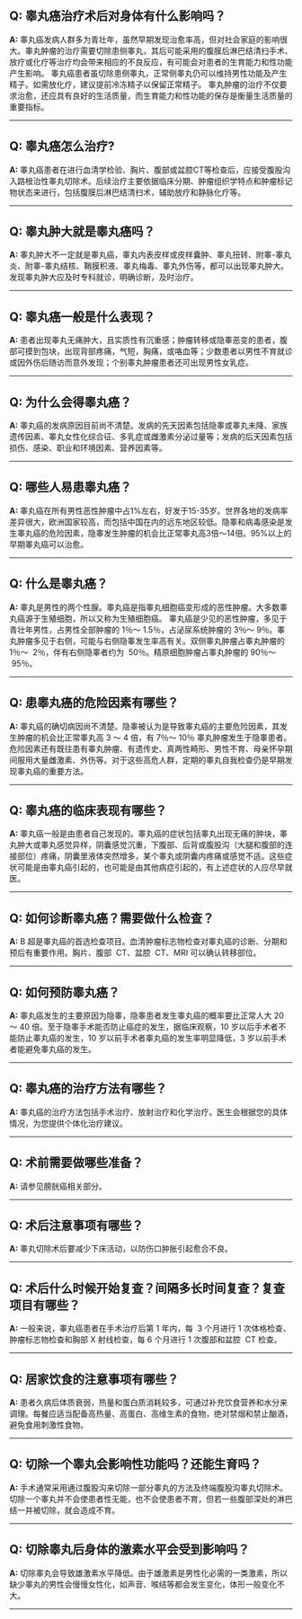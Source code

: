 ## Q: 睾丸癌治疗术后对身体有什么影响吗？

**A:**
睾丸癌发病人群多为青壮年，虽然早期发现治愈率高，但对社会家庭的影响很大。睾丸肿瘤的治疗需要切除患侧睾丸，其后可能采用的腹膜后淋巴结清扫手术、放疗或化疗等治疗均会带来相应的不良反应，有可能会对患者的生育能力和性功能产生影响。
睾丸癌患者虽切除患侧睾丸，正常侧睾丸仍可以维持男性功能及产生精子。如需放化疗，建议提前冷冻精子以保留正常精子。
睾丸肿瘤的治疗不仅要求治愈，还应具有良好的生活质量，而生育能力和性功能的保存是衡量生活质量的重要指标。

---

## Q: 睾丸癌怎么治疗?

**A:**
睾丸癌患者在进行血清学检验、胸片、腹部或盆腔CT等检查后，应接受腹股沟入路根治性睾丸切除术。后续治疗主要依据临床分期、肿瘤组织学特点和肿瘤标记物状态来进行，包括腹膜后淋巴结清扫术，辅助放疗和静脉化疗等。

---

## Q: 睾丸肿大就是睾丸癌吗？

**A:**
睾丸肿大不一定就是睾丸癌，睾丸内表皮样或皮样囊肿、睾丸扭转、附睾-睾丸炎、附睾-睾丸结核、鞘膜积液、睾丸梅毒、睾丸外伤等，都可以出现睾丸肿大。发现睾丸肿大应及时专科就诊，明确诊断，及时治疗。

---

## Q: 睾丸癌一般是什么表现？

**A:**
患者出现睾丸无痛肿大，且实质性有沉重感；肿瘤转移或隐睾恶变的患者，腹部可摸到包块，出现背部疼痛，气短，胸痛，或咯血等；少数患者以男性不育就诊或因外伤后随访而意外发现；个别睾丸肿瘤患者还可出现男性女乳症。

---

## Q: 为什么会得睾丸癌？

**A:**
睾丸癌的发病原因目前尚不清楚。发病的先天因素包括隐睾或睾丸未降、家族遗传因素、睾丸女性化综合征、多乳症或雌激素分泌过量等；发病的后天因素包括损伤、感染、职业和环境因素、营养因素等。

---

## Q: 哪些人易患睾丸癌？

**A:**
睾丸癌在所有男性恶性肿瘤中占1%左右，好发于15-35岁。世界各地的发病率差异很大，欧洲国家较高，而包括中国在内的远东地区较低。隐睾和病毒感染是发生睾丸癌的危险因素，隐睾发生肿瘤的机会比正常睾丸高3倍～14倍。95%以上的早期睾丸癌可以治愈。

---

## Q: 什么是睾丸癌？

**A:**
睾丸是男性的两个性腺。睾丸癌是指睾丸细胞癌变形成的恶性肿瘤。大多数睾丸癌源于生殖细胞，所以又称为生殖细胞癌。
睾丸癌是少见的恶性肿瘤，多见于青壮年男性，占男性全部肿瘤的 1％～ 1.5％，占泌尿系统肿瘤的 3％～ 9％。睾丸肿瘤多见于右侧，可能与右侧隐睾发生率高有关。双侧睾丸肿瘤占睾丸肿瘤的 1％～  2％，伴有右侧隐睾者约为  50％。精原细胞肿瘤占睾丸肿瘤的 90％～  95％。


---

## Q: 患睾丸癌的危险因素有哪些？

**A:**
睾丸癌的确切病因尚不清楚。隐睾被认为是导致睾丸癌的主要危险因素，其发生肿瘤的机会比正常睾丸高 3 ～ 4 倍，有 7％～ 10％ 睾丸肿瘤发生于隐睾患者。危险因素还有既往患有睾丸肿瘤、有遗传史、真两性畸形、男性不育、母亲怀孕期间服用大量雌激素、外伤等。对于这些高危人群，定期的睾丸自我检查仍是早期发现睾丸癌的重要方法。


---

## Q: 睾丸癌的临床表现有哪些？

**A:**
睾丸癌一般是由患者自己发现的。睾丸癌的症状包括睾丸出现无痛的肿块，睾丸肿大或睾丸感觉异样，阴囊感觉沉重，下腹部、后背或腹股沟（大腿和腹部的连接部位）疼痛，阴囊里液体突然增多，某个睾丸或阴囊内疼痛或感觉不适。这些症状可能是由睾丸癌引起的，也可能是由其他病症引起的，有上述症状的人应尽早就医。


---

## Q: 如何诊断睾丸癌？需要做什么检查？

**A:**
B 超是睾丸癌的首选检查项目。血清肿瘤标志物检查对睾丸癌的诊断、分期和预后有重要作用。胸片、腹部  CT、盆腔  CT、MRI 可以确认转移部位。


---

## Q: 如何预防睾丸癌？

**A:**
睾丸癌发生的主要原因为隐睾，隐睾患者发生睾丸癌的概率要比正常人大 20 ～ 40 倍。至于隐睾手术能否防止癌症的发生，据临床观察，10 岁以后手术者不能防止睾丸癌的发生，10 岁以前手术者睾丸癌的发生率明显降低，3 岁以前手术者能避免睾丸癌的发生。


---

## Q: 睾丸癌的治疗方法有哪些？

**A:**
睾丸癌的治疗方法包括手术治疗、放射治疗和化学治疗。医生会根据您的具体情况，为您提供个体化治疗建议。


---

## Q: 术前需要做哪些准备？

**A:**
请参见膀胱癌相关部分。


---

## Q: 术后注意事项有哪些？

**A:**
睾丸切除术后要减少下床活动，以防伤口肿胀引起愈合不良。


---

## Q: 术后什么时候开始复查？间隔多长时间复查？复查项目有哪些？

**A:**
一般来说，睾丸癌患者在手术治疗后第 1 年内，每  3 个月进行 1 次体格检查、肿瘤标志物检查和胸部 X 射线检查，每 6 个月进行 1 次腹部和盆腔  CT 检查。


---

## Q: 居家饮食的注意事项有哪些？

**A:**
患者久病后体质衰弱，热量和蛋白质消耗较多，可通过补充饮食营养和水分来调理。每餐应适当配备高热量、高蛋白、高维生素的食物，绝对禁烟和禁止酗酒，避免食用刺激性食物。


---

## Q: 切除一个睾丸会影响性功能吗？还能生育吗？

**A:**
手术通常采用通过腹股沟来切除一部分睾丸的方法及终端腹股沟睾丸切除术。切除一个睾丸并不会使患者性无能，也不会使患者不育，但若一些腹部深处的淋巴结一并被切除，就会造成不育。


---

## Q: 切除睾丸后身体的激素水平会受到影响吗？

**A:**
切除睾丸会导致雄激素水平降低。由于雄激素是男性化必需的一类激素，所以缺少睾丸的男性会慢慢女性化，如声音、喉结等都会发生变化，体形一般变化不大。


---

